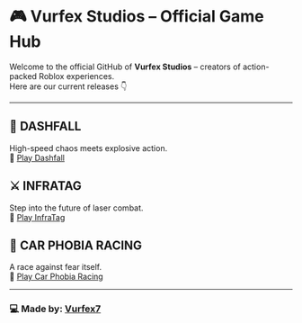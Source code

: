 # 🎮 Vurfex Studios – Official Game Hub

Welcome to the official GitHub of **Vurfex Studios** – creators of action-packed Roblox experiences.  
Here are our current releases 👇

---

## 🚀 DASHFALL  
High-speed chaos meets explosive action.  
🔗 [Play Dashfall]([https://www.roblox.com/games/YOUR_ID/Dashfall](https://www.roblox.com/games/136790899105739/Dashfall))

## ⚔️ INFRATAG  
Step into the future of laser combat.  
🔗 [Play InfraTag]([https://www.roblox.com/games/YOUR_ID/InfraTag](https://www.roblox.com/games/131683518973874/InfraTag))

## 🚗 CAR PHOBIA RACING  
A race against fear itself.  
🔗 [Play Car Phobia Racing]([https://www.roblox.com/games/YOUR_ID/Car-Phobia-Racing](https://www.roblox.com/games/83674277983953/Car-Phobia-Racing))

---

### 💻 Made by: [Vurfex7]([https://www.roblox.com/groups/YOUR_GROUP_ID](https://discord.gg/nu4ARezFSn))

